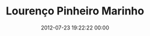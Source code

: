 ---
title: "Lourenço Pinheiro Marinho"
date: 2012-07-23 19:22:22 00:00
permalink: /lourenco_marinho
twitter: ""
likes: [521,703]
id: 1247
gravatar: "http://www.gravatar.com/avatar/a55644deca9bde7d50ef7346ebf57599"
---